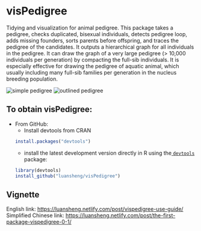 # visPedigree
Tidying and visualization for animal pedigree. 
This package takes a pedigree, checks duplicated, bisexual individuals, detects pedigree loop, adds missing founders, sorts parents before offspring, and traces the pedigree of the candidates. It outputs a hierarchical graph for all individuals in the pedigree. It can draw the graph of a very large pedigree (> 10,000 individuals per generation) by compacting the full-sib individuals. It is especially effective for drawing the pedigree of aquatic animal, which usually including many full-sib families per generation in the nucleus breeding population.

![simple pedigree](https://luansheng.netlify.com/post/2018-11-09-vispedigree-use-guide_files/figure-html/vissimpleped-1.png)
![outlined pedigree](https://luansheng.netlify.com/post/2018-11-09-vispedigree-use-guide_files/figure-html/bigfullsibped-1.png)

## To obtain visPedigree:
 * From GitHub:
   * Install devtools from CRAN
   ```R
   install.packages("devtools")
   ```
   * install the latest development version directly in R using the[ `devtools`](https://github.com/hadley/devtools) package:
   ```R
   library(devtools)
   install_github("luansheng/visPedigree")
   ```
## Vignette
English link: https://luansheng.netlify.com/post/vispedigree-use-guide/      
Simplified Chinese link: https://luansheng.netlify.com/post/the-first-package-vispedigree-0-1/     

